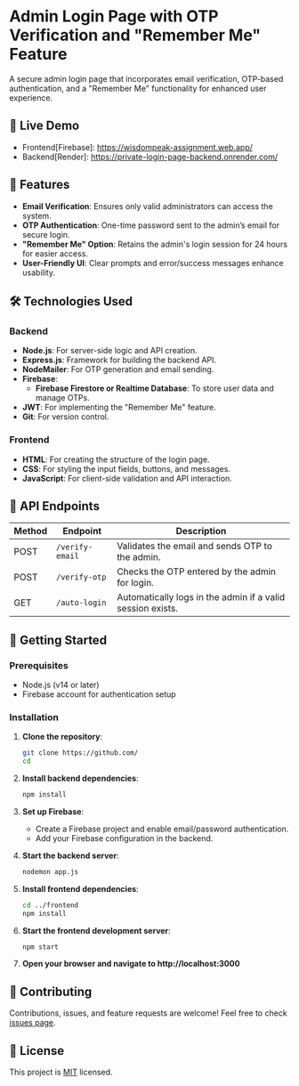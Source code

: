 # Admin Login Page with OTP Verification and "Remember Me" Feature

A secure admin login page that incorporates email verification, OTP-based authentication, and a "Remember Me" functionality for enhanced user experience.

## 🌟 Live Demo

- Frontend[Firebase]: https://wisdompeak-assignment.web.app/
- Backend[Render]: https://private-login-page-backend.onrender.com/

## 🚀 Features

- **Email Verification**: Ensures only valid administrators can access the system.
- **OTP Authentication**: One-time password sent to the admin’s email for secure login.
- **"Remember Me" Option**: Retains the admin's login session for 24 hours for easier access.
- **User-Friendly UI**: Clear prompts and error/success messages enhance usability.

## 🛠️ Technologies Used

### Backend
- **Node.js**: For server-side logic and API creation.
- **Express.js**: Framework for building the backend API.
- **NodeMailer**: For OTP generation and email sending.
- **Firebase**: 
  - **Firebase Firestore or Realtime Database**: To store user data and manage OTPs.
- **JWT**: For implementing the "Remember Me" feature.
- **Git**: For version control.

### Frontend
- **HTML**: For creating the structure of the login page.
- **CSS**: For styling the input fields, buttons, and messages.
- **JavaScript**: For client-side validation and API interaction.

## 🔧 API Endpoints

| Method | Endpoint           | Description                                       |
|--------|--------------------|---------------------------------------------------|
| POST   | `/verify-email`     | Validates the email and sends OTP to the admin.  |
| POST   | `/verify-otp`       | Checks the OTP entered by the admin for login.   |
| GET    | `/auto-login`       | Automatically logs in the admin if a valid session exists. |

## 🚀 Getting Started

### Prerequisites

- Node.js (v14 or later)
- Firebase account for authentication setup

### Installation

1. **Clone the repository**:
   ```bash
   git clone https://github.com/
   cd 

2. **Install backend dependencies**:
   ```bash
   npm install

3. **Set up Firebase**:
   - Create a Firebase project and enable email/password authentication.
   - Add your Firebase configuration in the backend.
  
4. **Start the backend server**:
   ```bash
   nodemon app.js

5. **Install frontend dependencies**:
   ```bash
   cd ../frontend
   npm install

6. **Start the frontend development server**:
   ```bash
   npm start

7. **Open your browser and navigate to http://localhost:3000**

## 🤝 Contributing

Contributions, issues, and feature requests are welcome! Feel free to check [issues page](https://github.com/sandeepguptax2003/AI-RESUME-BUILDER/issues).

## 📝 License

This project is [MIT](https://choosealicense.com/licenses/mit/) licensed.
